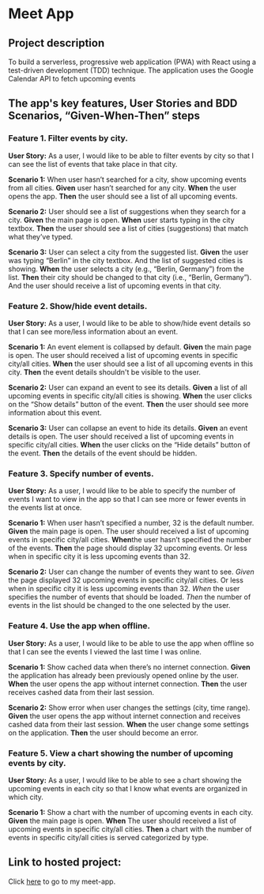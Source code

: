 # Meet App

## Project description

To build a serverless, progressive web application (PWA) with React using a
test-driven development (TDD) technique. The application uses the Google
Calendar API to fetch upcoming events


## The app's key features, User Stories and BDD Scenarios, “Given-When-Then” steps

### **Feature 1. Filter events by city.**

**User Story:** As a user, I would like to be able to filter events by city so that I can see the list of events that take place in that city.

**Scenario 1:** When user hasn’t searched for a city, show upcoming events from all cities.
**Given** user hasn’t searched for any city.
**When** the user opens the app.
**Then** the user should see a list of all upcoming events.

**Scenario 2:** User should see a list of suggestions when they search for a city.
**Given** the main page is open.
**When** user starts typing in the city textbox.
**Then** the user should see a list of cities (suggestions) that match what they’ve typed.

**Scenario 3:** User can select a city from the suggested list.
**Given** the user was typing “Berlin” in the city textbox. And the list of suggested cities is showing.
**When** the user selects a city (e.g., “Berlin, Germany”) from the list.
**Then** their city should be changed to that city (i.e., “Berlin, Germany”). And the user should receive a list of upcoming events in that city.


### **Feature 2. Show/hide event details.**

**User Story:** As a user, I would like to be able to show/hide event details so that I can see more/less
information about an event.

**Scenario 1:** An event element is collapsed by default.
**Given** the main page is open. The user should received a list of upcoming events in specific city/all cities.
**When** the user should see a list of all upcoming events in this city.
**Then** the event details shouldn't be visible to the user.

**Scenario 2:** User can expand an event to see its details.
**Given** a list of all upcoming events in specific city/all cities is showing.
**When** the user clicks on the “Show details” button of the event.
**Then** the user should see more information about this event.

**Scenario 3:** User can collapse an event to hide its details.
**Given** an event details is open. The user should received a list of upcoming events in specific city/all cities.
**When** the user clicks on the “Hide details” button of the event.
**Then** the details of the event should be hidden. 


### **Feature 3. Specify number of events.**

**User Story:** As a user, I would like to be able to specify the number of events I want to view in the app so that I can see more or fewer events in the events list at once.

**Scenario 1:** When user hasn’t specified a number, 32 is the default number.
**Given** the main page is open. The user should received a list of upcoming events in specific city/all cities.
**When**the user hasn’t specified the number of the events.
**Then** the page should display 32 upcoming events. Or less when in specific city it is less upcoming events than 32.

**Scenario 2:** User can change the number of events they want to see.
*Given* the page displayed 32 upcoming events in specific city/all cities. Or less when in specific city it is less upcoming events than 32.
*When* the user specifies the number of events that should be loaded.
*Then* the number of events in the list should be changed to the one selected by the user.


### **Feature 4. Use the app when offline.**

**User Story:** As a user, I would like to be able to use the app when offline so that I can see the events I viewed the last time I was online.

**Scenario 1:** Show cached data when there’s no internet connection.
**Given** the application has already been previously opened online by the user.
**When** the user	opens	the	app	without	internet	connection.
**Then** the user	receives cashed data from their	last session.

**Scenario 2:** Show error when user changes the settings (city, time range).
**Given** the user opens	the	app	without	internet	connection and receives cashed data from their last session.
**When** the user change some settings on the application.
**Then** the user should become an error.


### **Feature 5. View a chart showing the number of upcoming events by city.**

**User Story:** As a user, I would like to be able to see a chart showing the upcoming events in each city so that I know what events are organized in which city.

**Scenario 1:** Show a chart with the number of upcoming events in each city.
**Given** the main page is open. 
**When** The user should received a list of upcoming events in specific city/all cities.
**Then** a chart with the number of events in specific city/all cities is served categorized by type.


## Link to hosted project:
Click [here](https://maryna7.github.io/meet/) to go to my meet-app. 
